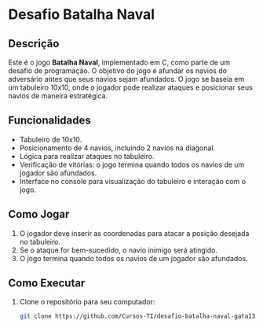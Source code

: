 # Desafio Batalha Naval

## Descrição

Este é o jogo **Batalha Naval**, implementado em C, como parte de um desafio de programação. O objetivo do jogo é afundar os navios do adversário antes que seus navios sejam afundados. O jogo se baseia em um tabuleiro 10x10, onde o jogador pode realizar ataques e posicionar seus navios de maneira estratégica.

## Funcionalidades

- Tabuleiro de 10x10.
- Posicionamento de 4 navios, incluindo 2 navios na diagonal.
- Lógica para realizar ataques no tabuleiro.
- Verificação de vitórias: o jogo termina quando todos os navios de um jogador são afundados.
- Interface no console para visualização do tabuleiro e interação com o jogo.

## Como Jogar

1. O jogador deve inserir as coordenadas para atacar a posição desejada no tabuleiro.
2. Se o ataque for bem-sucedido, o navio inimigo será atingido.
3. O jogo termina quando todos os navios de um jogador são afundados.

## Como Executar

1. Clone o repositório para seu computador:
   ```bash
   git clone https://github.com/Cursos-TI/desafio-batalha-naval-gata132453.git
